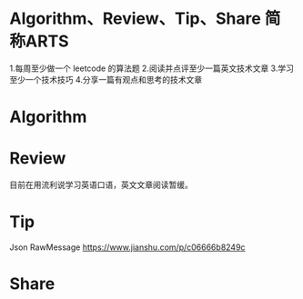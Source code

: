 # Algorithm、Review、Tip、Share 简称ARTS

1.每周至少做一个 leetcode 的算法题 2.阅读并点评至少一篇英文技术文章 3.学习至少一个技术技巧 4.分享一篇有观点和思考的技术文章

# Algorithm

# Review
目前在用流利说学习英语口语，英文文章阅读暂缓。

# Tip

Json RawMessage
https://www.jianshu.com/p/c06666b8249c

# Share
